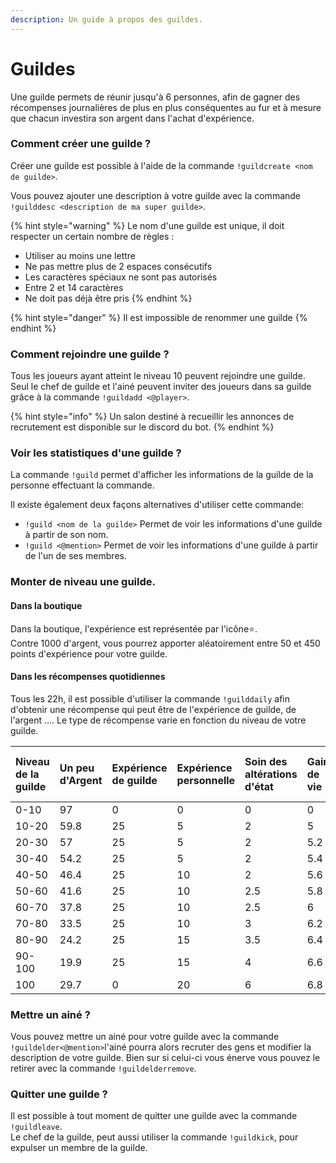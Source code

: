 ```yaml
---
description: Un guide à propos des guildes.
---
```


# Guildes

Une guilde permets de réunir jusqu'à 6 personnes, afin de gagner des récompenses journalières de plus en plus conséquentes au fur et à mesure que chacun investira son argent dans l'achat d'expérience.

### Comment créer une guilde ?

Créer une guilde est possible à l'aide de la commande `!guildcreate <nom de guilde>`. 

Vous pouvez ajouter une description à votre guilde avec la commande `!guilddesc <description de ma super guilde>`.

{% hint style="warning" %}
Le nom d'une guilde est unique, il doit respecter un certain nombre de règles :

* Utiliser au moins une lettre
* Ne pas mettre plus de 2 espaces consécutifs
* Les caractères spéciaux ne sont pas autorisés
* Entre 2 et 14 caractères
* Ne doit pas déjà être pris
{% endhint %}

{% hint style="danger" %}
Il est impossible de renommer une guilde
{% endhint %}

### Comment rejoindre une guilde ?

Tous les joueurs ayant atteint le niveau 10 peuvent rejoindre une guilde. Seul le chef de guilde et l'ainé peuvent inviter des joueurs dans sa guilde grâce à la commande `!guildadd <@player>`.

{% hint style="info" %}
Un salon destiné à recueillir les annonces de recrutement est disponible sur le discord du bot.
{% endhint %}

### Voir les statistiques d'une guilde ? 

La commande `!guild` permet d'afficher les informations de la guilde de la personne effectuant la commande.

Il existe également deux façons alternatives d'utiliser cette commande:

* `!guild <nom de la guilde>` Permet de voir les informations d'une guilde à partir de son nom.
* `!guild <@mention>` Permet de voir les informations d'une guilde à partir de l'un de ses membres.

### Monter de niveau une guilde.

#### Dans la boutique 

Dans la boutique, l'expérience est représentée par l'icône⭐.   
Contre 1000 d'argent,  vous pourrez apporter aléatoirement entre 50 et 450 points d'expérience pour votre guilde. 

####  Dans les récompenses quotidiennes 

Tous les 22h, il est possible d'utiliser la commande `!guilddaily` afin d'obtenir une récompense qui peut être de l'expérience de guilde, de l'argent .... Le type de récompense varie en fonction du niveau de votre guilde.

| Niveau de la guilde | Un peu d'Argent | Expérience de guilde  | Expérience personnelle  | Soin des altérations d'état | Gain de vie | Régénération totale de la vie | 350 d'argent | Badge | 5 friandises pour les familiers |
| :--- | :--- | :--- | :--- | :--- | :--- | :--- | :--- | :--- | :--- |
| 0-10 | 97 | 0 | 0 | 0 | 0 | 0 | 0 | 0 | 3 |
| 10-20 | 59.8 | 25 | 5 | 2 | 5 | 0.2 | 2.5 | 0 | 0.5 |
| 20-30 | 57 | 25 | 5 | 2 | 5.2 | 0.3 | 5 | 0 | 0.5 |
| 30-40 | 54.2 | 25 | 5 | 2 | 5.4 | 0.4 | 7.5 | 0 | 0.5 |
| 40-50 | 46.4 | 25 | 10 | 2 | 5.6 | 0.5 | 10 | 0 | 0.5 |
| 50-60 | 41.6 | 25 | 10 | 2.5 | 5.8 | 0.6 | 12.5 | 1 | 0.5 |
| 60-70 | 37.8 | 25 | 10 | 2.5 | 6 | 0.7 | 15 | 2 | 1 |
| 70-80 | 33.5 | 25 | 10 | 3 | 6.2 | 0.8 | 17.5 | 3 | 1 |
| 80-90 | 24.2 | 25 | 15 | 3.5 | 6.4 | 0.9 | 20 | 4 | 1 |
| 90-100 | 19.9 | 25 | 15 | 4 | 6.6 | 1 | 22.5 | 5 | 1 |
| 100 | 29.7 | 0 | 20 | 6 | 6.8 | 1.5 | 25 | 10 | 1 |

### Mettre un ainé ?

Vous pouvez mettre un ainé pour votre guilde avec la commande `!guildelder<@mention>`l'ainé pourra alors recruter des gens et modifier la description de votre guilde. Bien sur si celui-ci vous énerve vous pouvez le retirer avec la commande `!guildelderremove`.

### Quitter une guilde ? 

Il est possible à tout moment de quitter une guilde avec la commande `!guildleave`.   
Le chef de la guilde, peut aussi utiliser la commande `!guildkick`, pour expulser un membre de la guilde.

